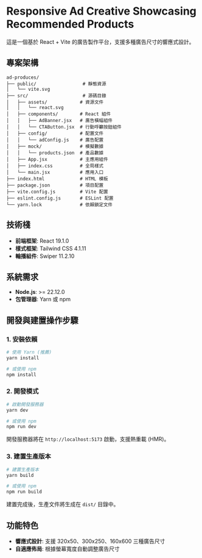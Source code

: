 # Responsive Ad Creative Showcasing Recommended Products

這是一個基於 React + Vite 的廣告製作平台，支援多種廣告尺寸的響應式設計。

## 專案架構

```
ad-produces/
├── public/                 # 靜態資源
│   └── vite.svg
├── src/                    # 源碼目錄
│   ├── assets/            # 資源文件
│   │   └── react.svg
│   ├── components/        # React 組件
│   │   ├── AdBanner.jsx   # 廣告橫幅組件
│   │   └── CTAButton.jsx  # 行動呼籲按鈕組件
│   ├── config/            # 配置文件
│   │   └── adConfig.js    # 廣告配置
│   ├── mock/              # 模擬數據
│   │   └── products.json  # 產品數據
│   ├── App.jsx            # 主應用組件
│   ├── index.css          # 全局樣式
│   └── main.jsx           # 應用入口
├── index.html             # HTML 模板
├── package.json           # 項目配置
├── vite.config.js         # Vite 配置
├── eslint.config.js       # ESLint 配置
└── yarn.lock              # 依賴鎖定文件
```

## 技術棧

- **前端框架**: React 19.1.0
- **樣式框架**: Tailwind CSS 4.1.11
- **輪播組件**: Swiper 11.2.10

## 系統需求

- **Node.js**: >= 22.12.0
- **包管理器**: Yarn 或 npm

## 開發與建置操作步驟

### 1. 安裝依賴

```bash
# 使用 Yarn (推薦)
yarn install

# 或使用 npm
npm install
```

### 2. 開發模式

```bash
# 啟動開發服務器
yarn dev

# 或使用 npm
npm run dev
```

開發服務器將在 `http://localhost:5173` 啟動，支援熱重載 (HMR)。

### 3. 建置生產版本

```bash
# 建置生產版本
yarn build

# 或使用 npm
npm run build
```

建置完成後，生產文件將生成在 `dist/` 目錄中。

## 功能特色

- **響應式設計**: 支援 320x50、300x250、160x600 三種廣告尺寸
- **自適應佈局**: 根據螢幕寬度自動調整廣告尺寸
